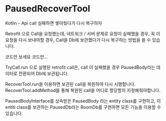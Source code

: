 # PausedRecoverTool
Kotlin - Api call 실패하면 쌓아뒀다가 다시 복구하자


Retrofit 으로 Call을 요청했는데, 네트워크 / 서버 문제로 요청이 실패했을 경우, 꼭 이 요청을 다시 보내야할 경우, Call을 Db에 보관했다가 다시 복구하는 방법을 쓸 수 있습니다.






코드만 보세요 코드만...


TryCall.run 으로 실행된 retrofit call은, call 이 실패했을 경우 PausedBody라는 데이터로 전환되어 Db에 보관됩니다.

RecoverTool.run을 이용하면 보관된 call을 복원하여 다시 시행합니다.
RecoverTool.addMethod를 통해 복원된 call을 어디로 할당할지 지정해줘야합니다.



PausedBodyInterface를 상속받은 PausedBody 라는 entity class를 구현하고, 이 entiti class를 보관하는 PausedDb라는 RoomDb를 구현하면 모든 기능을 이용할 수 있습니다.
